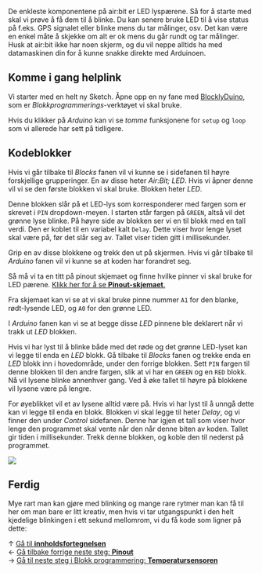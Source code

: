 De enkleste komponentene på air:bit er LED lyspærene. Så for å starte med skal vi prøve å få dem til å blinke. Du kan senere bruke LED til å vise status på f.eks. GPS signalet eller blinke mens du tar målinger, osv. Det kan være en enkel måte å skjekke om alt er ok mens du går rundt og tar målinger. Husk at air:bit ikke har noen skjerm, og du vil neppe alltids ha med datamaskinen din for å kunne snakke direkte med Arduinoen.

## Komme i gang helplink

Vi starter med en helt ny Sketch. Åpne opp en ny fane med [BlocklyDuino](http://airbit.uit.no:8080), som er _Blokkprogrammerings_-verktøyet vi skal bruke.

Hvis du klikker på _Arduino_ kan vi se _tomme_ funksjonene for `setup` og `loop` som vi allerede har sett på tidligere.

## Kodeblokker

Hvis vi går tilbake til _Blocks_ fanen vil vi kunne se i sidefanen til høyre forskjellige grupperinger. En av disse heter _Air:Bit; LED_. Hvis vi åpner denne vil vi se den første blokken vi skal bruke. Blokken heter _LED_.

Denne blokken slår på et LED-lys som korresponderer med fargen som er skrevet i `PIN` dropdown-meyen. I starten står fargen på `GREEN`, altså vil det grønne lyse blinke. På høyre side av blokken ser vi en til blokk med en tall verdi. Den er koblet til en variabel kalt `Delay`. Dette viser hvor lenge lyset skal være på, før det slår seg av. Tallet viser tiden gitt i millisekunder.

Grip en av disse blokkene og trekk den ut på skjermen. Hvis vi går tilbake til _Arduino_ fanen vil vi kunne se at koden har forandret seg.

Så må vi ta en titt på pinout skjemaet og finne hvilke pinner vi skal bruke for LED pærene. [Klikk her for å se **Pinout-skjemaet**.][pinout]

Fra skjemaet kan vi se at vi skal bruke pinne nummer `A1` for den blanke, rødt-lysende LED, og `A0` for den grønne LED. 

I _Arduino_ fanen kan vi se at begge disse _LED_ pinnene ble deklarert når vi trakk ut _LED_ blokken.

Hvis vi har lyst til å blinke både med det røde og det grønne LED-lyset kan vi legge til enda en _LED_ blokk. Gå tilbake til _Blocks_ fanen og trekke enda en _LED_ blokk inn i hovedområde, under den forrige blokken. Sett `PIN` fargen til denne blokken til den andre fargen, slik at vi har en `GREEN` og en `RED` blokk. Nå vil lysene blinke annenhver gang. Ved å øke tallet til høyre på blokkene vil lysene være på lengre.

For øyeblikket vil et av lysene alltid være på. Hvis vi har lyst til å unngå dette kan vi legge til enda en blokk. Blokken vi skal legge til heter _Delay_, og vi finner den under _Control_ sidefanen. Denne har igjen et tall som viser hvor lenge den programmet skal vente når den når denne biten av koden. Tallet gir tiden i millisekunder. Trekk denne blokken, og koble den til nederst på programmet.

![][skjermbilde-LEDs-blockly]

## Ferdig

Mye rart man kan gjøre med blinking og mange rare rytmer man kan få til her om man bare er litt kreativ, men hvis vi tar utgangspunkt i den helt kjedelige blinkingen i ett sekund mellomrom, vi du få kode som ligner på dette:

&uarr; [Gå til **innholdsfortegnelsen**][home]  
&larr; [Gå tilbake forrige neste steg: **Pinout**][pinout]  
&rarr; [Gå til neste steg i Blokk programmering: **Temperatursensoren**][dht]  

[home]: airbit-Programmering
[pinout]: airbit-Pinout
[dht]: Programmering-med-Temperatursensoren-Blockly
[skjermbilde-LEDs-blockly]: skjermbilde-LEDs-blockly.png
